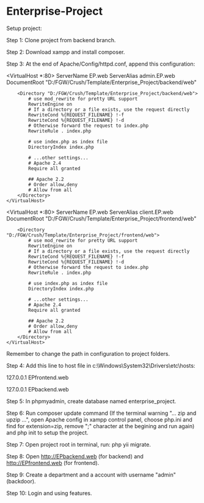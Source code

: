 # Enterprise-Project

Setup project:

Step 1: Clone project from backend branch.

Step 2: Download xampp and install composer.

Step 3: At the end of Apache/Config/httpd.conf, append this configuration:


   <VirtualHost *:80>
        ServerName EP.web
	  ServerAlias admin.EP.web
        DocumentRoot "D:/FGW/Crush/Template/Enterprise_Project/backend/web"
           
        <Directory "D:/FGW/Crush/Template/Enterprise_Project/backend/web">
            # use mod_rewrite for pretty URL support
            RewriteEngine on
            # If a directory or a file exists, use the request directly
            RewriteCond %{REQUEST_FILENAME} !-f
            RewriteCond %{REQUEST_FILENAME} !-d
            # Otherwise forward the request to index.php
            RewriteRule . index.php

            # use index.php as index file
            DirectoryIndex index.php

            # ...other settings...
            # Apache 2.4
            Require all granted
               
            ## Apache 2.2
            # Order allow,deny
            # Allow from all
        </Directory>
    </VirtualHost>

<VirtualHost *:80>
        ServerName EP.web
	  ServerAlias client.EP.web
        DocumentRoot "D:/FGW/Crush/Template/Enterprise_Project/frontend/web"
           
        <Directory "D:/FGW/Crush/Template/Enterprise_Project/frontend/web">
            # use mod_rewrite for pretty URL support
            RewriteEngine on
            # If a directory or a file exists, use the request directly
            RewriteCond %{REQUEST_FILENAME} !-f
            RewriteCond %{REQUEST_FILENAME} !-d
            # Otherwise forward the request to index.php
            RewriteRule . index.php

            # use index.php as index file
            DirectoryIndex index.php

            # ...other settings...
            # Apache 2.4
            Require all granted
               
            ## Apache 2.2
            # Order allow,deny
            # Allow from all
        </Directory>
    </VirtualHost>

Remember to change the path in configuration to project folders.

Step 4: Add this line to host file in c:\Windows\System32\Drivers\etc\hosts:

127.0.0.1   EPfrontend.web

127.0.0.1   EPbackend.web

Step 5: In phpmyadmin, create database named enterprise_project.

Step 6: Run composer update command (If the terminal warning "... zip and upzip ...", open Apache config in xampp control panel, choose php.ini and find for extension=zip, remove ";" character at the begining and run again) and php init to setup the project.

Step 7: Open project root in terminal, run: php yii migrate.

Step 8: Open http://EPbackend.web (for backend) and http://EPfrontend.web (for frontend).

Step 9: Create a department and a account with username "admin" (backdoor).

Step 10: Login and using features.
